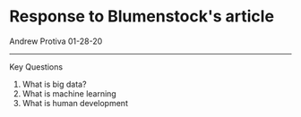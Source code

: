 # Response to Blumenstock's article
Andrew Protiva
01-28-20

---
Key Questions
1. What is big data?
2. What is machine learning
3. What is human development

